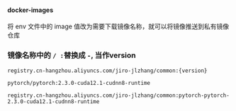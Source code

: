 #### docker-images
将 env 文件中的 image 值改为需要下载镜像名称，就可以将镜像推送到私有镜像仓库

### 镜像名称中的 ```/ :```替换成 ```-```,  当作version
```
registry.cn-hangzhou.aliyuncs.com/jiro-jlzhang/common:{version}
```

```
pytorch/pytorch:2.3.0-cuda12.1-cudnn8-runtime
```

```
registry.cn-hangzhou.aliyuncs.com/jiro-jlzhang/common:pytorch-pytorch-2.3.0-cuda12.1-cudnn8-runtime
```
